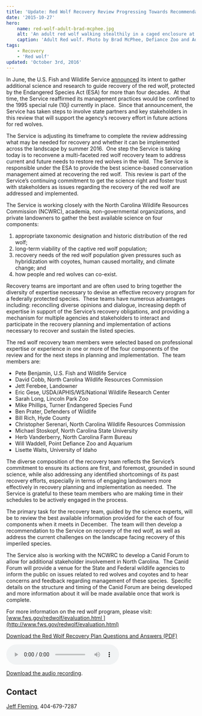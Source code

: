 ```yaml
---
title: 'Update: Red Wolf Recovery Review Progressing Towards Recommendations'
date: '2015-10-27'
hero:
    name: red-wolf-adult-brad-mcphee.jpg
    alt: 'An adult red wolf walking stealthily in a caged enclosure at the zoo.'
    caption: 'Adult Red wolf. Photo by Brad McPhee, Defiance Zoo and Aquarium.'
tags:
    - Recovery
    - 'Red wolf'
updated: 'October 3rd, 2016'
---
```


In June, the U.S. Fish and Wildlife Service [announced](http://www.fws.gov/news/ShowNews.cfm?ID=456CB36D-F587-7CD1-7021195729AF7928) its intent to gather additional science and research to guide recovery of the red wolf, protected by the Endangered Species Act (ESA) for more than four decades.  At that time, the Service reaffirmed its management practices would be confined to the 1995 special rule (10j) currently in place.  Since that announcement, the Service has taken steps to involve state partners and key stakeholders in this review that will support the agency’s recovery effort in future actions for red wolves.   

The Service is adjusting its timeframe to complete the review addressing what may be needed for recovery and whether it can be implemented across the landscape by summer 2016.  One step the Service is taking today is to reconvene a multi-faceted red wolf recovery team to address current and future needs to restore red wolves in the wild.  The Service is responsible under the ESA to provide the best science-based conservation management aimed at recovering the red wolf.  This review is part of the Service’s continuing commitment to get the science right and foster trust with stakeholders as issues regarding the recovery of the red wolf are addressed and implemented.

The Service is working closely with the North Carolina Wildlife Resources Commission (NCWRC), academia, non-governmental organizations, and private landowners to gather the best available science on four components:

1. appropriate taxonomic designation and historic distribution of the red wolf;
2. long-term viability of the captive red wolf population;
3. recovery needs of the red wolf population given pressures such as hybridization with coyotes, human caused mortality, and climate change; and
4. how people and red wolves can co-exist.

Recovery teams are important and are often used to bring together the diversity of expertise necessary to devise an effective recovery program for a federally protected species.  These teams have numerous advantages including: reconciling diverse opinions and dialogue, increasing depth of expertise in support of the Service’s recovery obligations, and providing a mechanism for multiple agencies and stakeholders to interact and participate in the recovery planning and implementation of actions necessary to recover and sustain the listed species. 

The red wolf recovery team members were selected based on professional expertise or experience in one or more of the four components of the review and for the next steps in planning and implementation.  The team members are:

 - Pete Benjamin, U.S. Fish and Wildlife Service
 - David Cobb, North Carolina Wildlife Resources Commission
 - Jett Ferebee, Landowner
 - Eric Gese, USDA/APHIS/WS/National Wildlife Research Center
 - Sarah Long, Lincoln Park Zoo
 - Mike Phillips, Turner Endangered Species Fund
 - Ben Prater, Defenders of Wildlife 
 - Bill Rich, Hyde County
 - Christopher Serenari, North Carolina Wildlife Resources Commission
 - Michael Stoskopf, North Carolina State University
 - Herb Vanderberry, North Carolina Farm Bureau
 - Will Waddell, Point Defiance Zoo and Aquarium
 - Lisette Waits, University of Idaho

The diverse composition of the recovery team reflects the Service’s commitment to ensure its actions are first, and foremost, grounded in sound science, while also addressing any identified shortcomings of its past recovery efforts, especially in terms of engaging landowners more effectively in recovery planning and implementation as needed.  The Service is grateful to these team members who are making time in their schedules to be actively engaged in the process.

The primary task for the recovery team, guided by the science experts, will be to review the best available information provided for the each of four components when it meets in December.  The team will then develop a recommendation to the Service on recovery of the red wolf, as well as address the current challenges on the landscape facing recovery of this imperiled species.     

The Service also is working with the NCWRC to develop a Canid Forum to allow for additional stakeholder involvement in North Carolina.  The Canid Forum will provide a venue for the State and Federal wildlife agencies to inform the public on issues related to red wolves and coyotes and to hear concerns and feedback regarding management of these species.  Specific details on the structure and timing of the Canid Forum are being developed and more information about it will be made available once that work is complete.

For more information on the red wolf program, please visit: [www.fws.gov/redwolf/evaluation.html ](http://www.fws.gov/redwolf/evaluation.html)

[Download the Red Wolf Recovery Plan Questions and Answers (PDF)](http://fws.gov/redwolf/docs/red-wolf-recovery-program-review-faqs.pdf)

<audio controls=""><source src="http://fws.gov/southeast/audio/red-wolf-recovery-program-review-update-10272015.mp3" type="audio/mpeg"> Your browser does not support the audio element.</audio>

[Download the audio recording](http://fws.gov/southeast/audio/red-wolf-recovery-program-review-update-10272015.mp3).

## Contact

[Jeff Fleming](mailto:jeffrey_m_fleming@fws.gov), 404-679-7287  
